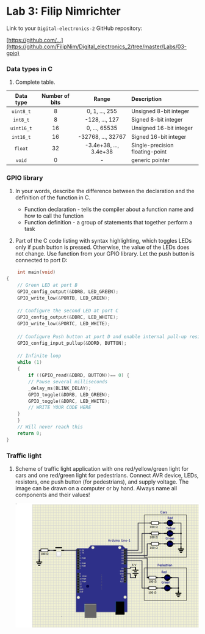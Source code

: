 # Lab 3: Filip Nimrichter

Link to your `Digital-electronics-2` GitHub repository:

   [https://github.com/...](https://github.com/FilipNim/Digital_electronics_2/tree/master/Labs/03-gpio)


### Data types in C

1. Complete table.

| **Data type** | **Number of bits** | **Range** | **Description** |
| :-: | :-: | :-: | :-- | 
| `uint8_t`  | 8 | 0, 1, ..., 255 | Unsigned 8-bit integer |
| `int8_t`   | 8 | -128, ..., 127 | Signed 8-bit integer |
| `uint16_t` | 16 | 0, ..., 65535 | Unsigned 16-bit integer |
| `int16_t`  | 16 | -32768, ..., 32767 | Signed 16-bit integer |
| `float`    | 32 | -3.4e+38, ..., 3.4e+38 | Single-precision floating-point |
| `void`     | 0 | - | generic pointer |


### GPIO library

1. In your words, describe the difference between the declaration and the definition of the function in C.
   * Function declaration -  tells the compiler about a function name and how to call the function
   * Function definition - a group of statements that together perform a task

2. Part of the C code listing with syntax highlighting, which toggles LEDs only if push button is pressed. Otherwise, the value of the LEDs does not change. Use function from your GPIO library. Let the push button is connected to port D:

```c
    int main(void)
{
    // Green LED at port B
    GPIO_config_output(&DDRB, LED_GREEN);
    GPIO_write_low(&PORTB, LED_GREEN);

    // Configure the second LED at port C
    GPIO_config_output(&DDRC, LED_WHITE);
    GPIO_write_low(&PORTC, LED_WHITE);

    // Configure Push button at port D and enable internal pull-up resistor
    GPIO_config_input_pullup(&DDRD, BUTTON);

    // Infinite loop
    while (1)
    {
        if ((GPIO_read(&DDRD, BUTTON))== 0) {
        // Pause several milliseconds
        _delay_ms(BLINK_DELAY);
        GPIO_toggle(&DDRB, LED_GREEN);
        GPIO_toggle(&DDRC, LED_WHITE);
        // WRITE YOUR CODE HERE
    }
    }
    // Will never reach this
    return 0;
}
```


### Traffic light

1. Scheme of traffic light application with one red/yellow/green light for cars and one red/green light for pedestrians. Connect AVR device, LEDs, resistors, one push button (for pedestrians), and supply voltage. The image can be drawn on a computer or by hand. Always name all components and their values!

   ![gpio](Images/gpio.png)
